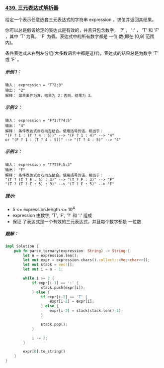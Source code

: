 ### [439. 三元表达式解析器](https://leetcode.cn/problems/ternary-expression-parser/)
给定一个表示任意嵌套三元表达式的字符串 expression ，求值并返回其结果。

你可以总是假设给定的表达式是有效的，并且只包含数字， '?' ，  ':' ，  'T' 和 'F' ，其中 'T' 为真， 'F' 为假。表达式中的所有数字都是 一位 数(即在 [0,9] 范围内)。

条件表达式从右到左分组(大多数语言中都是这样)，表达式的结果总是为数字 'T' 或 'F' 。



##### 示例 1：
```
输入： expression = "T?2:3"
输出： "2"
解释： 如果条件为真，结果为 2；否则，结果为 3。
```

##### 示例 2：
```
输入： expression = "F?1:T?4:5"
输出： "4"
解释： 条件表达式自右向左结合。使用括号的话，相当于：
"(F ? 1 : (T ? 4 : 5))" --> "(F ? 1 : 4)" --> "4"
or "(F ? 1 : (T ? 4 : 5))" --> "(T ? 4 : 5)" --> "4"
```

##### 示例 3：
```
输入： expression = "T?T?F:5:3"
输出： "F"
解释： 条件表达式自右向左结合。使用括号的话，相当于：
"(T ? (T ? F : 5) : 3)" --> "(T ? F : 3)" --> "F"
"(T ? (T ? F : 5) : 3)" --> "(T ? F : 5)" --> "F"
```

##### 提示:
- 5 <= expression.length <= 10<sup>4</sup>
- expression 由数字, 'T', 'F', '?' 和 ':' 组成
- 保证 了表达式是一个有效的三元表达式，并且每个数字都是 一位数 

##### 题解：
```rust
impl Solution {
    pub fn parse_ternary(expression: String) -> String {
        let n = expression.len();
        let mut expr = expression.chars().collect::<Vec<char>>();
        let mut stack = vec![];
        let mut i = n - 1;

        while i >= 2 {
            if expr[i-1] == ':' {
                stack.push(expr[i]);
            } else {
                if expr[i-2] == 'T' {
                    expr[i-2] = expr[i];
                } else {
                    expr[i-2] = stack[stack.len()-1];
                }

                stack.pop();
            }

            i -= 2;
        }

        expr[0].to_string()
    }
}
```
